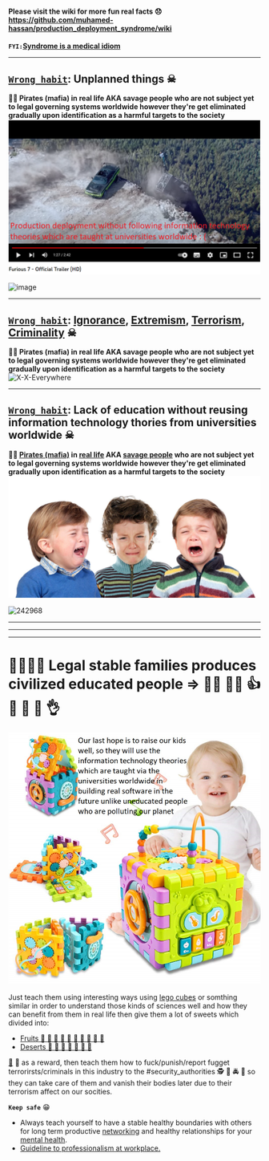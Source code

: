 #### Please visit the wiki for more fun real facts 😞 https://github.com/muhamed-hassan/production_deployment_syndrome/wiki

**`FYI:`**[**Syndrome is a medical idiom**](https://en.wikipedia.org/wiki/Syndrome)

***

## [`Wrong habit`](https://en.wikipedia.org/wiki/Immature_personality_disorder): Unplanned things ☠

**🏴‍☠️ Pirates (mafia) in real life AKA savage people who are not subject yet to legal governing systems worldwide however they're get eliminated gradually upon identification as a harmful targets to the society**
![](https://github.com/muhamed-hassan/production_deployment_syndrome/blob/master/comics/fast_furious_similarity.png)

![image](https://user-images.githubusercontent.com/17825804/202891926-612b9e13-e76c-46ee-9a8c-cfc722b5886b.png)

***

## [`Wrong habit`](https://en.wikipedia.org/wiki/Immature_personality_disorder): [Ignorance](https://en.wikipedia.org/wiki/Ignorance), [Extremism](https://en.wikipedia.org/wiki/Extremism), [Terrorism](https://en.wikipedia.org/wiki/Terrorism), [Criminality](https://en.wikipedia.org/wiki/Crime) ☠

**🏴‍☠️ Pirates (mafia) in real life AKA savage people who are not subject yet to legal governing systems worldwide however they're get eliminated gradually upon identification as a harmful targets to the society**
![X-X-Everywhere](https://user-images.githubusercontent.com/17825804/214254433-935b5a72-b177-420f-895a-d1be9c904255.jpg)

***

## [`Wrong habit`](https://en.wikipedia.org/wiki/Immature_personality_disorder): Lack of education without reusing information technology thories from universities worldwide ☠

**🏴‍☠️ [Pirates (mafia)](https://en.wikipedia.org/wiki/Uncontacted_peoples) in [real life](https://en.wikipedia.org/wiki/Earth) AKA [savage people](https://en.wikipedia.org/wiki/Uncontacted_peoples) who are not subject yet to legal governing systems worldwide however they're get eliminated gradually upon identification as a harmful targets to the society**
![](https://github.com/muhamed-hassan/production_deployment_syndrome/blob/master/comics/crying-kids-due-to-lack-of-education.jpg)

![242968](https://user-images.githubusercontent.com/17825804/214492444-6f5f2838-2649-4179-a6e5-e686e3caf47d.jpg)

***
***
***

# 👨‍👩‍👦‍👦 Legal stable families produces civilized educated people => 👨‍🎓 👩‍🎓 👍 🙏 🙌 💪 👌
![](https://github.com/muhamed-hassan/production_deployment_syndrome/blob/master/comics/strong_kids.jpg)

Just teach them using interesting ways using [lego cubes](https://en.wikipedia.org/wiki/Lego) or somthing similar in order to understand those kinds of sciences well and how they can benefit from them in real life then give them a lot of sweets which divided into:

* [Fruits 🍇 🍉 🍌 🍍 🍎 🍏 🍐 🍑 🍒 🍓](https://en.wikipedia.org/wiki/Fruit) 
* [Deserts 🍪 🍩 🎂 🍰 🍫 🍬 🍮](https://en.wikipedia.org/wiki/Dessert) 

[🧠](https://en.wikipedia.org/wiki/Human_brain) 💪 as a reward, then teach them how to fuck/punish/report fugget terrorirsts/criminals in this industry to the #security_authorities 🕵 👮 🚔 🚨 so they can take care of them and vanish their bodies later due to their terrorism affect on our socities.

**`Keep safe`** 😁
- Always teach yourself to have a stable healthy boundaries with others for long term productive [networking](https://en.wikipedia.org/wiki/Business_networking) and healthy relationships for your [mental health](https://en.wikipedia.org/wiki/Mental_health).
- [Guideline to professionalism at workplace.](https://www.wikihow.com/Be-Professional-at-Work)

